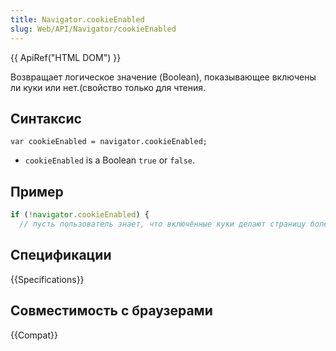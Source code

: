 ```yaml
---
title: Navigator.cookieEnabled
slug: Web/API/Navigator/cookieEnabled
---
```


{{ ApiRef("HTML DOM") }}

Возвращает логическое значение (Boolean), показывающее включены ли куки или нет.(свойство только для чтения.

## Синтаксис

```
var cookieEnabled = navigator.cookieEnabled;
```

- `cookieEnabled` is a Boolean `true` or `false`.

## Пример

```js
if (!navigator.cookieEnabled) {
  // пусть пользователь знает, что включённые куки делают страницу более полезной.
```

## Спецификации

{{Specifications}}

## Совместимость с браузерами

{{Compat}}
